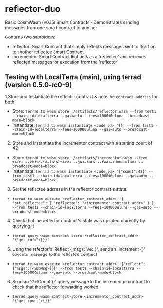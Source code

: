 # reflector-duo
Basic CosmWasm (v0.15) Smart Contracts - Demonstrates sending messages from one smart contract to another

Contains two subfolders:
- reflector: Smart Contract that simply reflects messages sent to itself on to another reflectee Smart Contract
- incrementor: Smart Contract that acts as a 'reflectee' and recieves reflected messages for execution from the 'reflector'

## Testing with LocalTerra (main), using terrad (version 0.5.0-rc0-9)
1.Store and Instantiate the reflector contract & note the `contract_address` for both:
  - Store: `terrad tx wasm store ./artifacts/reflector.wasm --from test1 --chain-id=localterra --gas=auto --fees=100000uluna --broadcast-mode=block`
  - Instantiate: `terrad tx wasm instantiate <code_id> '{}' --from test1 --chain-id=localterra --fees=100000uluna --gas=auto --broadcast-mode=block`
2. Store and Instantiate the incrementor contract with a starting count of 42:
  - Store: `terrad tx wasm store ./artifacts/incrementor.wasm --from test1 --chain-id=localterra --gas=auto --fees=100000uluna --broadcast-mode=block`
  - Instantiate: `terrad tx wasm instantiate <code_id> '{"count":42}' --from test1 --chain-id=localterra --fees=100000uluna --gas=auto --broadcast-mode=block`
3. Set the reflectee address in the reflector contract's state:
  - `terrad tx wasm execute <reflector_contract_addr> '{ "set_reflectee": { "reflectee": "<incrementor_contract_addr>" } }' --from test1 --chain-id=localterra --fees=100000uluna --gas=auto --broadcast-mode=block`
4. Check that the reflector contract's state was updated correctly by querying it
  - `terrad query wasm contract-store <reflector_contract_addr> '{"get_info":{}}'`
5. Using the refector's 'Reflect { msgs: Vec<SubMsg> }', send an 'Increment {}' execute message to the reflectee contract
  - `terrad tx wasm execute <reflector_contract_addr> '{"reflect":{"msgs":[<SubMsg>]}}' --from test1 --chain-id=localterra --fees=100000uluna --gas=auto --broadcast-mode=block`
6. Send an 'GetCount {}' query message to the incrementor contract to check that the reflector forwarding worked
  - `terrad query wasm contract-store <incrementor_contract_addr> '{"get_count":{}}'`
